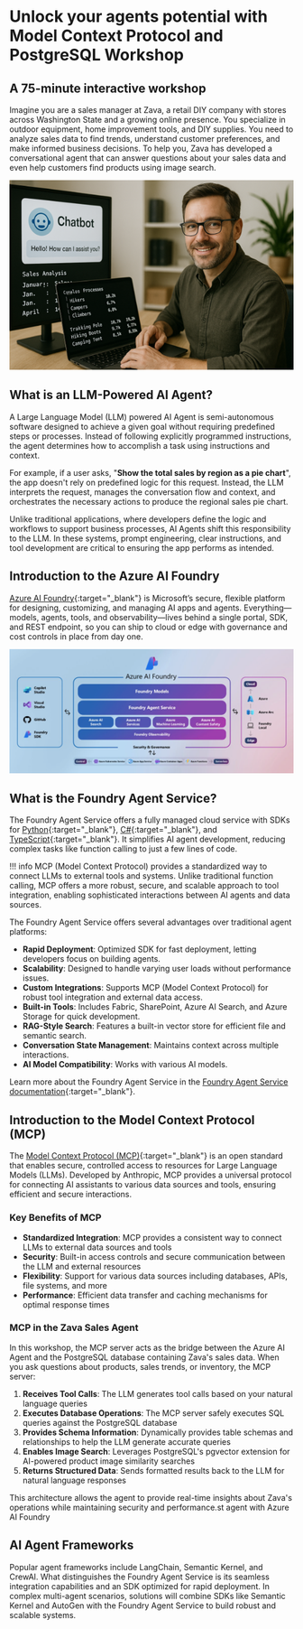 # Unlock your agents potential with Model Context Protocol and PostgreSQL Workshop

## A 75-minute interactive workshop

Imagine you are a sales manager at Zava, a retail DIY company with stores across Washington State and a growing online presence. You specialize in outdoor equipment, home improvement tools, and DIY supplies. You need to analyze sales data to find trends, understand customer preferences, and make informed business decisions. To help you, Zava has developed a conversational agent that can answer questions about your sales data and even help customers find products using image search.

![Zava Sales Analysis Agent](media/persona.png)

## What is an LLM-Powered AI Agent?

A Large Language Model (LLM) powered AI Agent is semi-autonomous software designed to achieve a given goal without requiring predefined steps or processes. Instead of following explicitly programmed instructions, the agent determines how to accomplish a task using instructions and context.

For example, if a user asks, "**Show the total sales by region as a pie chart**", the app doesn't rely on predefined logic for this request. Instead, the LLM interprets the request, manages the conversation flow and context, and orchestrates the necessary actions to produce the regional sales pie chart.

Unlike traditional applications, where developers define the logic and workflows to support business processes, AI Agents shift this responsibility to the LLM. In these systems, prompt engineering, clear instructions, and tool development are critical to ensuring the app performs as intended.

## Introduction to the Azure AI Foundry

[Azure AI Foundry](https://azure.microsoft.com/products/ai-foundry/){:target="_blank"} is Microsoft’s secure, flexible platform for designing, customizing, and managing AI apps and agents. Everything—models, agents, tools, and observability—lives behind a single portal, SDK, and REST endpoint, so you can ship to cloud or edge with governance and cost controls in place from day one.

![Azure AI Foundrt Architecture](media/azure-ai-foundry.png)

## What is the Foundry Agent Service?

The Foundry Agent Service offers a fully managed cloud service with SDKs for [Python](https://learn.microsoft.com/azure/ai-services/agents/quickstart?pivots=programming-language-python-azure){:target="_blank"}, [C#](https://learn.microsoft.com/azure/ai-services/agents/quickstart?pivots=programming-language-csharp){:target="_blank"}, and [TypeScript](https://learn.microsoft.com/en-us/azure/ai-foundry/agents/quickstart?pivots=programming-language-typescript){:target="_blank"}. It simplifies AI agent development, reducing complex tasks like function calling to just a few lines of code.

!!! info
    MCP (Model Context Protocol) provides a standardized way to connect LLMs to external tools and systems. Unlike traditional function calling, MCP offers a more robust, secure, and scalable approach to tool integration, enabling sophisticated interactions between AI agents and data sources.

The Foundry Agent Service offers several advantages over traditional agent platforms:

- **Rapid Deployment**: Optimized SDK for fast deployment, letting developers focus on building agents.
- **Scalability**: Designed to handle varying user loads without performance issues.
- **Custom Integrations**: Supports MCP (Model Context Protocol) for robust tool integration and external data access.
- **Built-in Tools**: Includes Fabric, SharePoint, Azure AI Search, and Azure Storage for quick development.
- **RAG-Style Search**: Features a built-in vector store for efficient file and semantic search.
- **Conversation State Management**: Maintains context across multiple interactions.
- **AI Model Compatibility**: Works with various AI models.

Learn more about the Foundry Agent Service in the [Foundry Agent Service documentation](https://learn.microsoft.com/azure/ai-services/agents/overview){:target="_blank"}.

## Introduction to the Model Context Protocol (MCP)

The [Model Context Protocol (MCP)](https://modelcontextprotocol.io/){:target="_blank"} is an open standard that enables secure, controlled access to resources for Large Language Models (LLMs). Developed by Anthropic, MCP provides a universal protocol for connecting AI assistants to various data sources and tools, ensuring efficient and secure interactions.

### Key Benefits of MCP

- **Standardized Integration**: MCP provides a consistent way to connect LLMs to external data sources and tools
- **Security**: Built-in access controls and secure communication between the LLM and external resources  
- **Flexibility**: Support for various data sources including databases, APIs, file systems, and more
- **Performance**: Efficient data transfer and caching mechanisms for optimal response times

### MCP in the Zava Sales Agent

In this workshop, the MCP server acts as the bridge between the Azure AI Agent and the PostgreSQL database containing Zava's sales data. When you ask questions about products, sales trends, or inventory, the MCP server:

1. **Receives Tool Calls**: The LLM generates tool calls based on your natural language queries
2. **Executes Database Operations**: The MCP server safely executes SQL queries against the PostgreSQL database
3. **Provides Schema Information**: Dynamically provides table schemas and relationships to help the LLM generate accurate queries
4. **Enables Image Search**: Leverages PostgreSQL's pgvector extension for AI-powered product image similarity searches
5. **Returns Structured Data**: Sends formatted results back to the LLM for natural language responses

This architecture allows the agent to provide real-time insights about Zava's operations while maintaining security and performance.st agent with Azure AI Foundry

## AI Agent Frameworks

Popular agent frameworks include LangChain, Semantic Kernel, and CrewAI. What distinguishes the Foundry Agent Service is its seamless integration capabilities and an SDK optimized for rapid deployment. In complex multi-agent scenarios, solutions will combine SDKs like Semantic Kernel and AutoGen with the Foundry Agent Service to build robust and scalable systems.
